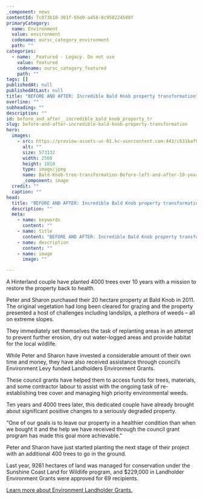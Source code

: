 ```yaml
---
_component: news
contentId: 7c073b18-381f-55d0-a458-8c958224508f
primaryCategory:
  name: Environment
  value: environment
  codename: oursc_category_environment
  path: ""
categories:
  - name: _Featured - Legacy. Do not use
    value: featured
    codename: oursc_category_featured
    path: ""
tags: []
publishedAt: null
publishedAtLast: null
title: "BEFORE AND AFTER: Incredible Bald Knob property transformation"
overline: ""
subheading: ""
description: ""
id: before_and_after__incredible_bald_knob_property_tr
slug: before-and-after-incredible-bald-knob-property-transformation
hero:
  images:
    - src: https://preview-assets-us-01.kc-usercontent.com:443/c631baf8-1b46-001f-580c-d0001b68b4a8/15b5af10-535d-415c-9155-1fd3da103b36/Bald-Knob-tree-transformation-Before-left-and-after-10-years-right.--scaled.jpg
      alt: ""
      size: 573132
      width: 2560
      height: 1810
      type: image/jpeg
      name: Bald-Knob-tree-transformation-Before-left-and-after-10-years-right.--scaled.jpg
      _component: image
  credit: ""
  caption: ""
head:
  title: "BEFORE AND AFTER: Incredible Bald Knob property transformation"
  description: ""
  meta:
    - name: keywords
      content: ""
    - name: title
      content: "BEFORE AND AFTER: Incredible Bald Knob property transformation"
    - name: description
      content: ""
    - name: image
      image: ""

---
```

A Hinterland couple have planted 4000 trees over 10 years with a mission to restore the property back to health.

Peter and Sharon purchased their 20 hectare property at Bald Knob in 2011. The original vegetation had long been cleared for grazing and the property presented a host of challenges including landslips, a plethora of weeds – all on extreme slopes.

They immediately set themselves the task of replanting areas in an attempt to prevent further erosion, dry out water-logged areas and provide habitat for the local wildlife.

While Peter and Sharon have invested a considerable amount of their own time and money, they have also received assistance through council’s Environment Levy funded Landholders Environment Grants.

These council grants have helped them to access funds for trees, materials, and some contractor labour to assist with the ongoing task of re-establishing tree cover and managing high priority environmental weeds.

Ten years and 4000 trees later, this dedicated couple have already brought about significant positive changes to a seriously degraded property.

“One of our goals is to leave our property in a healthier condition than when we bought it and the help we have received through the council grant program has made this goal more achievable.”

Peter and Sharon have just started planting the next stage of their project with an additional 400 trees to go in the ground.

Last year, 9261 hectares of land was managed for conservation under the Sunshine Coast Land for Wildlife program, and $229,000 in Landholder Environment Grants were approved for 69 recipients.

[Learn more about Environment Landholder Grants.](http://ow.ly/scrD50EtJAF)
